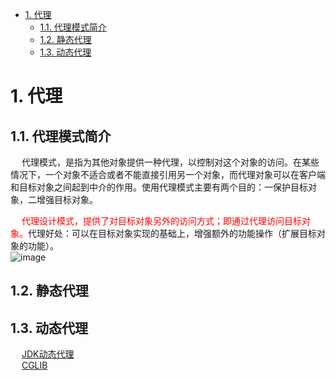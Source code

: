 
<!-- TOC -->

- [1. 代理](#1-代理)
    - [1.1. 代理模式简介](#11-代理模式简介)
    - [1.2. 静态代理](#12-静态代理)
    - [1.3. 动态代理](#13-动态代理)

<!-- /TOC -->

# 1. 代理  
<!-- 
动态代理竟然如此简单
https://mp.weixin.qq.com/s/7YYcSkdhJMrvD9We9dsMNA
超全MyBatis动态代理详解！
https://mp.weixin.qq.com/s/RjRzacdmx3DMHlhjj1GM3g
-->

## 1.1. 代理模式简介  
&emsp; 代理模式，是指为其他对象提供一种代理，以控制对这个对象的访问。在某些情况下，一个对象不适合或者不能直接引用另一个对象，而代理对象可以在客户端和目标对象之间起到中介的作用。使用代理模式主要有两个目的：一保护目标对象，二增强目标对象。  

&emsp; <font color = "red">代理设计模式，提供了对目标对象另外的访问方式；即通过代理访问目标对象。</font>代理好处：可以在目标对象实现的基础上，增强额外的功能操作（扩展目标对象的功能）。  
![image](http://182.92.69.8:8081/img/SSM/AOP/AOP-1.png)  

## 1.2. 静态代理  

## 1.3. 动态代理 
&emsp; [JDK动态代理](/docs/java/Design/DynamicProxy.md)   
&emsp; [CGLIB](/docs/java/Design/CGLIB.md)   
<!-- 


&emsp; 动态代理技术：  
&emsp; 代理类在程序运行时创建的代理方式被认为动态代理。在了解动态代理之前, 先回顾一下JVM的类加载机制中的加载阶段要做的三件事情：  
1. 通过一个类的全名或其它途径来获取这个类的二进制字节流；  
2. 将这个字节流所代表的静态存储结构转化为方法区的运行时数据结构；  
3. 在内存中生成一个代表这个类的Class对象, 作为方法区中对这个类访问的入口。  

&emsp; **动态代理，主要就发生在第一个阶段, 这个阶段类的二进制字节流的来源可以有很多, 比如zip包、网络、运行时计算生成、其它文件生成 (JSP)、数据库获取。**其中运行时计算生成就是所说的动态代理技术，在Proxy类中, 就是运用了ProxyGenerator，generateProxyClass来为特定接口生成形式为 *$Proxy 的代理类的二进制字节流。所谓的动态代理就是想办法根据接口或者目标对象计算出代理类的字节码然后加载进JVM 中。实际计算的情况会很复杂，可以借助一些诸如JDK动态代理实现、CGLIB第三方库来完成的。 
-->
